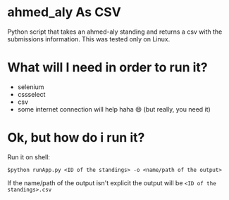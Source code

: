 # ahmed_aly As CSV

Python script that takes an ahmed-aly standing and returns a csv with the submissions information.
This was tested only on Linux.

# What will I need in order to run it?

- selenium
- cssselect
- csv
- some internet connection will help haha :smile: (but really, you need it)

# Ok, but how do i run it?

Run it on shell:

`$python runApp.py <ID of the standings> -o <name/path of the output>`

If the name/path of the output isn't explicit the output will be `<ID of the standings>.csv`


